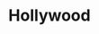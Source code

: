 ---
title: "Hollywood"
url: /ciudad-autonoma-de-buenos-aires/hollywood-avenida-dorrego/
shop: comodidad
---